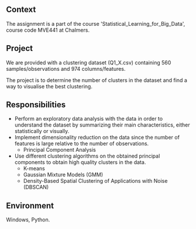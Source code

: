 ## Context
The assignment is a part of the course 'Statistical_Learning_for_Big_Data', course code MVE441 at Chalmers.

## Project
We are provided with a clustering dataset (Q1_X.csv) containing 560 samples/observations and 974 columns/features.

The project is to determine the number of clusters in the dataset and find a way to visualise the best clustering.

## Responsibilities
- Perform an exploratory data analysis with the data in order to understand the dataset by summarizing their main characteristics, either statistically or visually.
- Implement dimensionality reduction on the data since the number of features is large relative to the number of observations.
  * Principal Component Analysis
- Use different clustering algorithms on the obtained principal components to obtain high quality clusters in the data.
  * K-means
  * Gaussian Mixture Models (GMM)
  * Density-Based Spatial Clustering of Applications with Noise (DBSCAN)

## Environment
Windows, Python.
